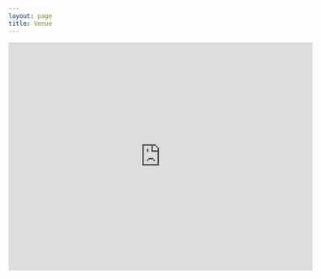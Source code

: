 ```yaml
---
layout: page
title: Venue
---
```


<iframe src="https://www.google.com/maps/embed?pb=!1m18!1m12!1m3!1d44504.56997043965!2d9.050408785210978!3d45.80053035108634!2m3!1f0!2f0!3f0!3m2!1i1024!2i768!4f13.1!3m3!1m2!1s0x47869c481027ed63%3A0xb99b96af785ff524!2s22100+Como+CO!5e0!3m2!1sit!2sit!4v1510048156368" width="600" height="450" frameborder="0" style="border:0" allowfullscreen></iframe>
